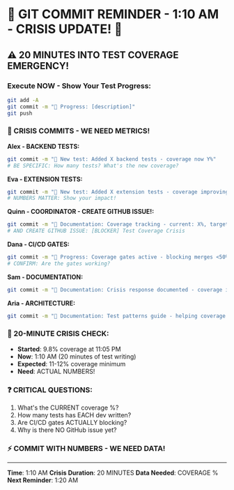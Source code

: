 # 🚨 GIT COMMIT REMINDER - 1:10 AM - CRISIS UPDATE! 🚨

## ⚠️ 20 MINUTES INTO TEST COVERAGE EMERGENCY!

### Execute NOW - Show Your Test Progress:
```bash
git add -A
git commit -m "🚧 Progress: [description]"
git push
```

### 🔴 CRISIS COMMITS - WE NEED METRICS!

**Alex - BACKEND TESTS:**
```bash
git commit -m "🧪 New test: Added X backend tests - coverage now Y%"
# BE SPECIFIC: How many tests? What's the new coverage?
```

**Eva - EXTENSION TESTS:**
```bash
git commit -m "🧪 New test: Added X extension tests - coverage improving"
# NUMBERS MATTER: Show your impact!
```

**Quinn - COORDINATOR - CREATE GITHUB ISSUE!:**
```bash
git commit -m "📝 Documentation: Coverage tracking - current: X%, target: 50%"
# AND CREATE GITHUB ISSUE: [BLOCKER] Test Coverage Crisis
```

**Dana - CI/CD GATES:**
```bash
git commit -m "🚧 Progress: Coverage gates active - blocking merges <50%"
# CONFIRM: Are the gates working?
```

**Sam - DOCUMENTATION:**
```bash
git commit -m "📝 Documentation: Crisis response documented - coverage improving"
```

**Aria - ARCHITECTURE:**
```bash
git commit -m "📝 Documentation: Test patterns guide - helping coverage sprint"
```

### 🚨 20-MINUTE CRISIS CHECK:
- **Started**: 9.8% coverage at 11:05 PM
- **Now**: 1:10 AM (20 minutes of test writing)
- **Expected**: 11-12% coverage minimum
- **Need**: ACTUAL NUMBERS!

### ❓ CRITICAL QUESTIONS:
1. What's the CURRENT coverage %?
2. How many tests has EACH dev written?
3. Are CI/CD gates ACTUALLY blocking?
4. Why is there NO GitHub issue yet?

### ⚡ COMMIT WITH NUMBERS - WE NEED DATA!

---
**Time**: 1:10 AM
**Crisis Duration**: 20 MINUTES
**Data Needed**: COVERAGE %
**Next Reminder**: 1:20 AM
